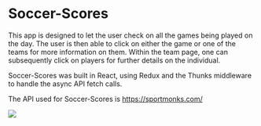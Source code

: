 # Soccer-Scores

This app is designed to let the user check on all the games being played on the day. The user is then able to click on either the game or one of the teams for more information on them. Within the team page, one can subsequently click on players for further details on the individual.

Soccer-Scores was built in React, using Redux and the Thunks middleware to handle the async API fetch calls.

The API used for Soccer-Scores is https://sportmonks.com/

![](https://media.giphy.com/media/9JisGgHdAdV0MwVZRM/giphy.gif)
